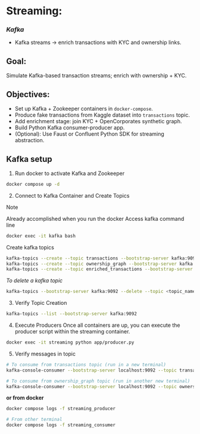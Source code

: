 # Streaming:
### _Kafka_
* Kafka streams → enrich transactions with KYC and ownership links.

## Goal:
Simulate Kafka-based transaction streams; enrich with ownership + KYC.

## Objectives:
* Set up Kafka + Zookeeper containers in `docker-compose`.
* Produce fake transactions from Kaggle dataset into `transactions` topic.
* Add enrichment stage: join KYC + OpenCorporates synthetic graph.
* Build Python Kafka consumer-producer app.
* (Optional): Use Faust or Confluent Python SDK for streaming abstraction.

## Kafka setup

1. Run docker to activate Kafka and Zookeeper
```bash
docker compose up -d
```

2. Connect to Kafka Container and Create Topics
> [!NOTE]
> Already accomplished when you run the docker
Access kafka command line
```bash
docker exec -it kafka bash
```
Create kafka topics
```bash
kafka-topics --create --topic transactions --bootstrap-server kafka:9092 --replication-factor 1 --partitions 1
kafka-topics --create --topic ownership_graph --bootstrap-server kafka:9092 --replication-factor 1 --partitions 1
kafka-topics --create --topic enriched_transactions --bootstrap-server kafka:9092 --replication-factor 1 --partitions 1
```
_To delete a kafka topic_
```bash
kafka-topics --bootstrap-server kafka:9092 --delete --topic <topic_name>
```

3. Verify Topic Creation
```bash
kafka-topics --list --bootstrap-server kafka:9092
```

4. Execute Producers
Once all containers are up, you can execute the producer script within the streaming container.
```bash
docker exec -it streaming python app/producer.py
```

5. Verify messages in topic
```bash
# To consume from transactions topic (run in a new terminal)
kafka-console-consumer --bootstrap-server localhost:9092 --topic transactions --from-beginning

# To consume from ownership_graph topic (run in another new terminal)
kafka-console-consumer --bootstrap-server localhost:9092 --topic ownership_graph --from-beginning
```
**or from docker**
```bash
docker compose logs -f streaming_producer
```
```bash
# From other terminal
docker compose logs -f streaming_consumer
```